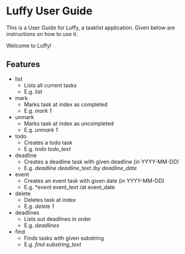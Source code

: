 # Luffy User Guide

This is a User Guide for Luffy, a tasklist application. Given below are instructions on how to use it.

Welcome to Luffy!

## Features

- list
  - Lists all current tasks
  - E.g. *list*
- mark
  - Marks task at index as completed
  - E.g. *mark 1*
- unmark
  - Marks task at index as uncompleted
  - E.g. *unmark 1*
- todo
  - Creates a todo task
  - E.g. *todo todo_text*
- deadline
  - Creates a deadline task with given deadline (in YYYY-MM-DD)
  - E.g. *deadline deadline_text /by deadline_date*
- event
  - Creates an event task with given date (in YYYY-MM-DD)
  - E.g. *event event_text /at event_date
- delete
  - Deletes task at index
  - E.g. *delete 1*
- deadlines
  - Lists out deadlines in order
  - E.g. *deadlines*
- find
  - Finds tasks with given substring
  - E.g. *find substring_text*


